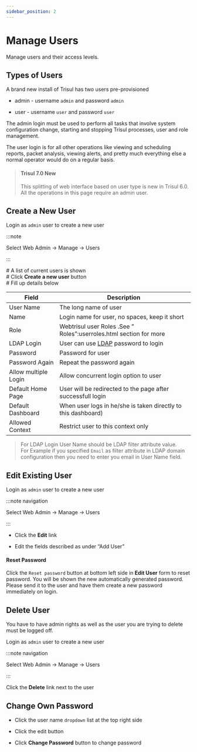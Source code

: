 ```yaml
---
sidebar_position: 2
---
```


# Manage Users

Manage users and their access levels.

## Types of Users

A brand new install of Trisul has two users pre-provisioned

- admin - username `admin` and password `admin`

- user - username `user` and password `user`

The admin login must be used to perform all tasks that involve system
configuration change, starting and stopping Trisul processes, user and
role management.

The user login is for all other operations like viewing and scheduling
reports, packet analysis, viewing alerts, and pretty much everything
else a normal operator would do on a regular basis.

> #### Trisul 7.0 New
> 
> This splitting of web interface based on user type is new in Trisul
> 6.0.  
> All the operations in this page require an admin user.

## Create a New User

Login as `admin` user to create a new user

:::note 

Select Web Admin -\> Manage -\> Users

:::

\# A list of current users is shown  
\# Click **Create a new user** button  
\# Fill up details below

| Field                | Description                                                         |
| -------------------- | ------------------------------------------------------------------- |
| User Name            | The long name of user                                               |
| Name                 | Login name for user, no spaces, keep it short                       |
| Role                 | Webtrisul user Roles .See ” Roles”:userroles.html section for more  |
| LDAP Login           | User can use [LDAP](/docs/ug/webadmin/ldap_login) password to login |
| Password             | Password for user                                                   |
| Password Again       | Repeat the password again                                           |
| Allow multiple Login | Allow concurrent login option to user                               |
| Default Home Page    | User will be redirected to the page after successfull login         |
| Default Dashboard    | When user logs in he/she is taken directly to this dashboard)       |
| Allowed Context      | Restrict user to this context only                                  |

> For LDAP Login User Name should be LDAP filter attribute value.  
> For Example if you specified `Email` as filter attribute in LDAP domain
> configuration then you need to enter you email in User Name field.

## Edit Existing User

Login as `admin` user to create a new user

:::note navigation

Select Web Admin -\> Manage -\> Users

:::

- Click the **Edit** link

- Edit the fields described as under “Add User”

#### Reset Password

Click the `Reset password` button at bottom left side in **Edit User**
form to reset password. You will be shown the new automatically
generated password. Please send it to the user and have them create a
new password immediately on login.

## Delete User

You have to have admin rights as well as the user you are trying to
delete must be logged off.

Login as `admin` user to create a new user

:::note navigation

Select Web Admin -\> Manage -\> Users

:::

Click the **Delete** link next to the user

## Change Own Password

- Click the user name `dropdown` list at the top right side

- Click the edit button

- Click **Change Password** button to change password
